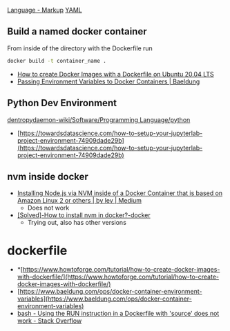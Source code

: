 [Language - Markup](../../Catagories/Language/Language%20-%20Markup.md) [YAML](../YAML.md)
## Build a named docker container


From inside of the directory with the Dockerfile run
``` bash
docker build -t container_name .
```

* [How to create Docker Images with a Dockerfile on Ubuntu 20.04 LTS](https://www.howtoforge.com/tutorial/how-to-create-docker-images-with-dockerfile/)
* [Passing Environment Variables to Docker Containers | Baeldung](https://www.baeldung.com/ops/docker-container-environment-variables)
## Python Dev Environment

[dentropydaemon-wiki/Software/Programming Language/python](dentropydaemon-wiki/Software/Programming%20Language/python)
*   [https://towardsdatascience.com/how-to-setup-your-jupyterlab-project-environment-74909dade29b](https://towardsdatascience.com/how-to-setup-your-jupyterlab-project-environment-74909dade29b)
## nvm inside docker
* [Installing Node.js via NVM inside of a Docker Container that is based on Amazon Linux 2 or others | by lev | Medium](https://medium.com/@levsoroka/installing-node-js-via-nvm-inside-of-a-docker-container-that-is-based-on-amazon-linux-2-or-others-6e59c7dac5)
	* Does not work
* [[Solved]-How to install nvm in docker?-docker](https://www.appsloveworld.com/docker/100/1/how-to-install-nvm-in-docker)
	* Trying out, also has other versions
# dockerfile
* *[https://www.howtoforge.com/tutorial/how-to-create-docker-images-with-dockerfile/](https://www.howtoforge.com/tutorial/how-to-create-docker-images-with-dockerfile/)
* [https://www.baeldung.com/ops/docker-container-environment-variables](https://www.baeldung.com/ops/docker-container-environment-variables)
* [bash - Using the RUN instruction in a Dockerfile with 'source' does not work - Stack Overflow](https://stackoverflow.com/questions/20635472/using-the-run-instruction-in-a-dockerfile-with-source-does-not-work)
